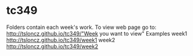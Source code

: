 tc349
=====
Folders contain each week's work.
To view web page go to: http://tsloncz.github.io/tc349/"Week you want to view"
Examples
week1
http://tsloncz.github.io/tc349/week1 
week2
http://tsloncz.github.io/tc349/week2
